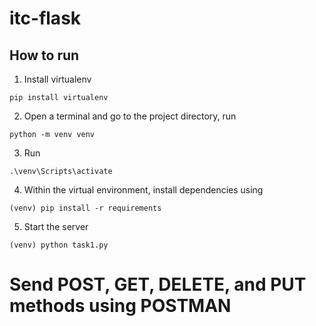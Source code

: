 # itc-flask
## How to run
1. Install virtualenv
```
pip install virtualenv
```
2. Open a terminal and go to the project directory, run
```
python -m venv venv
```
3. Run
```
.\venv\Scripts\activate
```
4. Within the virtual environment, install dependencies using
```
(venv) pip install -r requirements
```
5. Start the server
```
(venv) python task1.py
```
# Send POST, GET, DELETE, and PUT methods using POSTMAN
